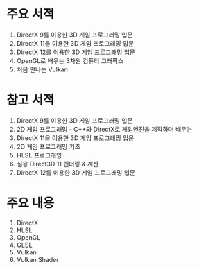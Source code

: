 # 주요 서적
1. DirectX 9를 이용한 3D 게임 프로그래밍 입문
2. DirectX 11을 이용한 3D 게임 프로그래밍 입문
3. DirectX 12를 이용한 3D 게임 프로그래밍 입문
4. OpenGL로 배우는 3차원 컴퓨터 그래픽스
5. 처음 만나는 Vulkan

# 참고 서적
1. DirectX 9를 이용한 3D 게임 프로그래밍 입문
2. 2D 게임 프로그래밍 - C++와 DirectX로 게임엔진을 제작하며 배우는
3. DirectX 11을 이용한 3D 게임 프로그래밍 입문
4. 2D 게임 프로그래밍 기초
5. HLSL 프로그래밍
6. 실용 Direct3D 11 렌더링 & 계산
7. DirectX 12를 이용한 3D 게임 프로그래밍 입문

# 주요 내용
1. DirectX
2. HLSL
3. OpenGL
4. GLSL
5. Vulkan
6. Vulkan Shader
